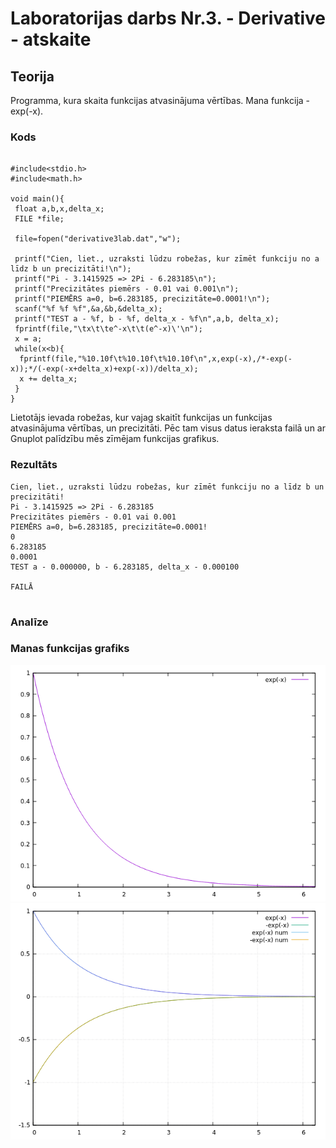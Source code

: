 # Laboratorijas darbs Nr.3. - Derivative - atskaite

## Teorija
Programma, kura skaita funkcijas atvasinājuma vērtības. Mana funkcija - exp(-x).

### Kods
```

#include<stdio.h>
#include<math.h>

void main(){
 float a,b,x,delta_x;
 FILE *file;

 file=fopen("derivative3lab.dat","w");

 printf("Cien, liet., uzraksti lūdzu robežas, kur zīmēt funkciju no a līdz b un precizitāti!\n");
 printf("Pi - 3.1415925 => 2Pi - 6.283185\n");
 printf("Precizitātes piemērs - 0.01 vai 0.001\n");
 printf("PIEMĒRS a=0, b=6.283185, precizitāte=0.0001!\n");
 scanf("%f %f %f",&a,&b,&delta_x);
 printf("TEST a - %f, b - %f, delta_x - %f\n",a,b, delta_x);
 fprintf(file,"\tx\t\te^-x\t\t(e^-x)\'\n");
 x = a;
 while(x<b){
  fprintf(file,"%10.10f\t%10.10f\t%10.10f\n",x,exp(-x),/*-exp(-x));*/(-exp(-x+delta_x)+exp(-x))/delta_x);
  x += delta_x;
 }
}

```
Lietotājs ievada robežas, kur vajag skaitīt funkcijas un funkcijas atvasinājuma vērtības, un precizitāti. Pēc tam visus datus ieraksta failā un ar Gnuplot palīdzību mēs zīmējam funkcijas grafikus.

### Rezultāts
```
Cien, liet., uzraksti lūdzu robežas, kur zīmēt funkciju no a līdz b un precizitāti!
Pi - 3.1415925 => 2Pi - 6.283185
Precizitātes piemērs - 0.01 vai 0.001
PIEMĒRS a=0, b=6.283185, precizitāte=0.0001!
0
6.283185
0.0001
TEST a - 0.000000, b - 6.283185, delta_x - 0.000100

FAILĀ


```

### Analīze


### Manas funkcijas grafiks
![Funkcijas grafiks](https://github.com/Duz132/RTR105/blob/master/Darbi/1course_1semestr_c_lang/LABORI/exp(-x)_grafiks.png)
![Funkcijas un funkcijas atvasinājuma grafiki](https://github.com/Duz132/RTR105/blob/master/Darbi/1course_1semestr_c_lang/LABORI/3ld_derivative_funk_graf.png)
